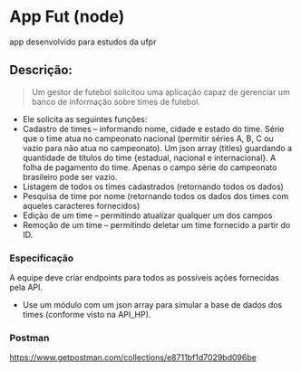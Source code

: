# App Fut (node)

app desenvolvido para estudos da ufpr

## Descrição:

> Um gestor de futebol solicitou uma aplicação capaz de gerenciar um banco
de informação sobre times de futebol.

- Ele solicita as seguintes funções:
- Cadastro de times – informando nome, cidade e estado do time. Série que o time
atua no campeonato nacional (permitir séries A, B, C ou vazio para não atua no
campeonato). Um json array (titles) guardando a quantidade de títulos do time
{estadual, nacional e internacional}. A folha de pagamento do time. Apenas o campo
série do campeonato brasileiro pode ser vazio.
- Listagem de todos os times cadastrados (retornando todos os dados)
- Pesquisa de time por nome (retornando todos os dados dos times com aqueles
caracteres fornecidos)
- Edição de um time – permitindo atualizar qualquer um dos campos
- Remoção de um time – permitindo deletar um time fornecido a partir do ID.

### Especificação

A equipe deve criar endpoints para todos as possíveis ações fornecidas
pela API.
- Use um módulo com um json array para simular a base de dados dos times
(conforme visto na API_HP).

### Postman

https://www.getpostman.com/collections/e8711bf1d7029bd096be